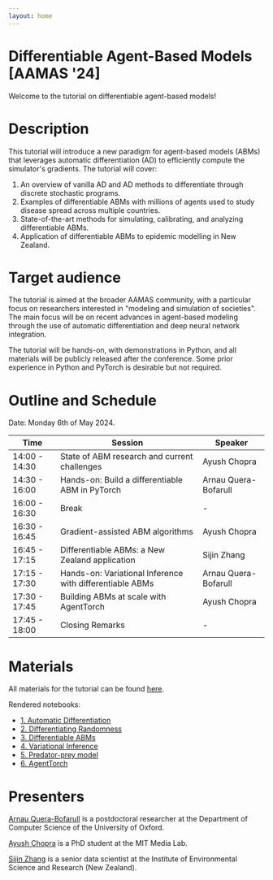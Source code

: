 ```yaml
---
layout: home
---
```


# Differentiable Agent-Based Models <br>[AAMAS '24]

Welcome to the tutorial on differentiable agent-based models!

# Description

This tutorial will introduce a new paradigm for agent-based models (ABMs) that leverages automatic differentiation (AD) to efficiently compute the simulator's gradients. The tutorial will cover:

1. An overview of vanilla AD and AD methods to differentiate through discrete stochastic programs.
2. Examples of differentiable ABMs with millions of agents used to study disease spread across multiple countries.
3. State-of-the-art methods for simulating, calibrating, and analyzing differentiable ABMs.
4. Application of differentiable ABMs to epidemic modelling in New Zealand.


# Target audience

The tutorial is aimed at the broader AAMAS community, with a particular focus on researchers interested in "modeling and simulation of societies". The main focus will be on recent advances in agent-based modeling through the use of automatic differentiation and deep neural network integration.

The tutorial will be hands-on, with demonstrations in Python, and all materials will be publicly released after the conference. Some prior experience in Python and PyTorch is desirable but not required.


# Outline and Schedule

Date: Monday 6th of May 2024.

| Time | Session | Speaker |
| --- | --- | --- |
| 14:00 - 14:30 | State of ABM research and current challenges | Ayush Chopra |
| 14:30 - 16:00 | Hands-on: Build a differentiable ABM in PyTorch | Arnau Quera-Bofarull|
| 16:00 - 16:30 | Break | - |
| 16:30 - 16:45 | Gradient-assisted ABM algorithms | Ayush Chopra |
| 16:45 - 17:15 | Differentiable ABMs: a New Zealand application | Sijin Zhang |
| 17:15 - 17:30 | Hands-on: Variational Inference with differentiable ABMs | Arnau Quera-Bofarull |
| 17:30 - 17:45 | Building ABMs at scale with AgentTorch | Ayush Chopra |
| 17:45 - 18:00 | Closing Remarks | - |

# Materials

All materials for the tutorial can be found [here](https://github.com/arnauqb/diff_abms_tutorial).

Rendered notebooks:

- [1. Automatic Differentiation](01-automatic-differentiation)
- [2. Differentiating Randomness](02-differentiating-randomness)
- [3. Differentiable ABMs](03-differentiable-abm)
- [4. Variational Inference](04-variational-inference)
- [5. Predator-prey model](05-predator-prey)
- [6. AgentTorch](06-agent-torch)


# Presenters

[Arnau Quera-Bofarull](https://www.arnau.ai) is a postdoctoral researcher at the Department of Computer Science of the University of Oxford.

[Ayush Chopra](https://www.media.mit.edu/people/ayushc/overview/) is a PhD student at the MIT Media Lab.

[Sijin Zhang](https://www.esr.cri.nz/staff-profiles/sijin-zhang) is a senior data scientist at the Institute of Environmental Science and Research (New Zealand).